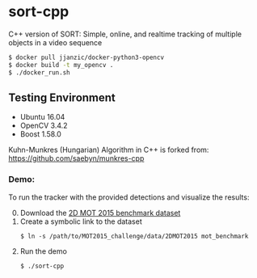 # sort-cpp
C++ version of SORT: Simple, online, and realtime tracking of multiple objects in a video sequence

```bash
$ docker pull jjanzic/docker-python3-opencv
$ docker build -t my_opencv .
$ ./docker_run.sh
```

## Testing Environment
- Ubuntu 16.04
- OpenCV 3.4.2
- Boost 1.58.0



Kuhn-Munkres (Hungarian) Algorithm in C++ is forked from:
https://github.com/saebyn/munkres-cpp


### Demo:

To run the tracker with the provided detections and visualize the results:

0. Download the [2D MOT 2015 benchmark dataset](https://motchallenge.net/data/2D_MOT_2015/#download)
0. Create a symbolic link to the dataset
    ```
    $ ln -s /path/to/MOT2015_challenge/data/2DMOT2015 mot_benchmark
    ```
0. Run the demo
    ```
    $ ./sort-cpp
    ```